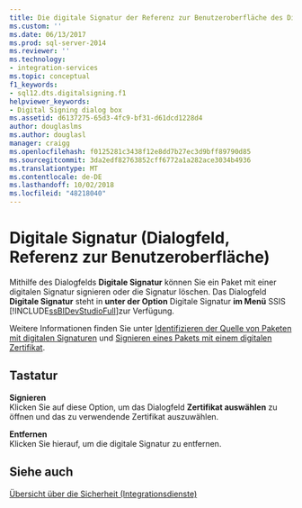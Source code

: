 ```yaml
---
title: Die digitale Signatur der Referenz zur Benutzeroberfläche des Dialogfelds | Microsoft-Dokumentation
ms.custom: ''
ms.date: 06/13/2017
ms.prod: sql-server-2014
ms.reviewer: ''
ms.technology:
- integration-services
ms.topic: conceptual
f1_keywords:
- sql12.dts.digitalsigning.f1
helpviewer_keywords:
- Digital Signing dialog box
ms.assetid: d6137275-65d3-4fc9-bf31-d61dcd1228d4
author: douglaslms
ms.author: douglasl
manager: craigg
ms.openlocfilehash: f0125281c3438f12e8dd7b27ec3d9bff89790d85
ms.sourcegitcommit: 3da2edf82763852cff6772a1a282ace3034b4936
ms.translationtype: MT
ms.contentlocale: de-DE
ms.lasthandoff: 10/02/2018
ms.locfileid: "48218040"
---
```

# <a name="digital-signing-dialog-box-ui-reference"></a>Digitale Signatur (Dialogfeld, Referenz zur Benutzeroberfläche)
  Mithilfe des Dialogfelds **Digitale Signatur** können Sie ein Paket mit einer digitalen Signatur signieren oder die Signatur löschen. Das Dialogfeld **Digitale Signatur** steht in **unter der Option** Digitale Signatur **im Menü** SSIS [!INCLUDE[ssBIDevStudioFull](../includes/ssbidevstudiofull-md.md)]zur Verfügung.  
  
 Weitere Informationen finden Sie unter [Identifizieren der Quelle von Paketen mit digitalen Signaturen](security/identify-the-source-of-packages-with-digital-signatures.md) und [Signieren eines Pakets mit einem digitalen Zertifikat](../../2014/integration-services/sign-a-package-by-using-a-digital-certificate.md).  
  
## <a name="options"></a>Tastatur  
 **Signieren**  
 Klicken Sie auf diese Option, um das Dialogfeld **Zertifikat auswählen** zu öffnen und das zu verwendende Zertifikat auszuwählen.  
  
 **Entfernen**  
 Klicken Sie hierauf, um die digitale Signatur zu entfernen.  
  
## <a name="see-also"></a>Siehe auch  
 [Übersicht über die Sicherheit &#40;Integrationsdienste&#41;](security/security-overview-integration-services.md)  
  
  
